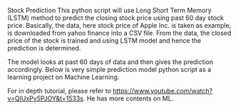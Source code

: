 Stock Prediction
This python script will use Long Short Term Memory (LSTM) method to predict the closing stock price using past 60 day stock price. Basically, the data, here stock price of Apple Inc. is taken as example, is downloaded from yahoo finance into a CSV file. From the data, the closed price of the stock is trained and using LSTM model and hence the prediction is determined.

The model looks at past 60 days of data and then gives the prediction accordingly. Below is very simple prediction model python script as a learning project on Machine Learning.

For in depth tutorial, please refer to https://www.youtube.com/watch?v=QIUxPv5PJOY&t=1533s. He has more contents on ML.

